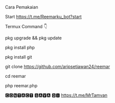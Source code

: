 Cara Pemakaian


Start https://t.me/Reemarku_bot?start

Termux Command 👇
 
pkg upgrade && pkg update

pkg install php

pkg install git

git clone https://github.com/aripsetiawan24/reemar

cd reemar

php reemar.php

🅲🅾🅽🆃🅰🅲🆃 🆂🅰🆈🅰 🅳🅸 https://t.me/MrTamvan
